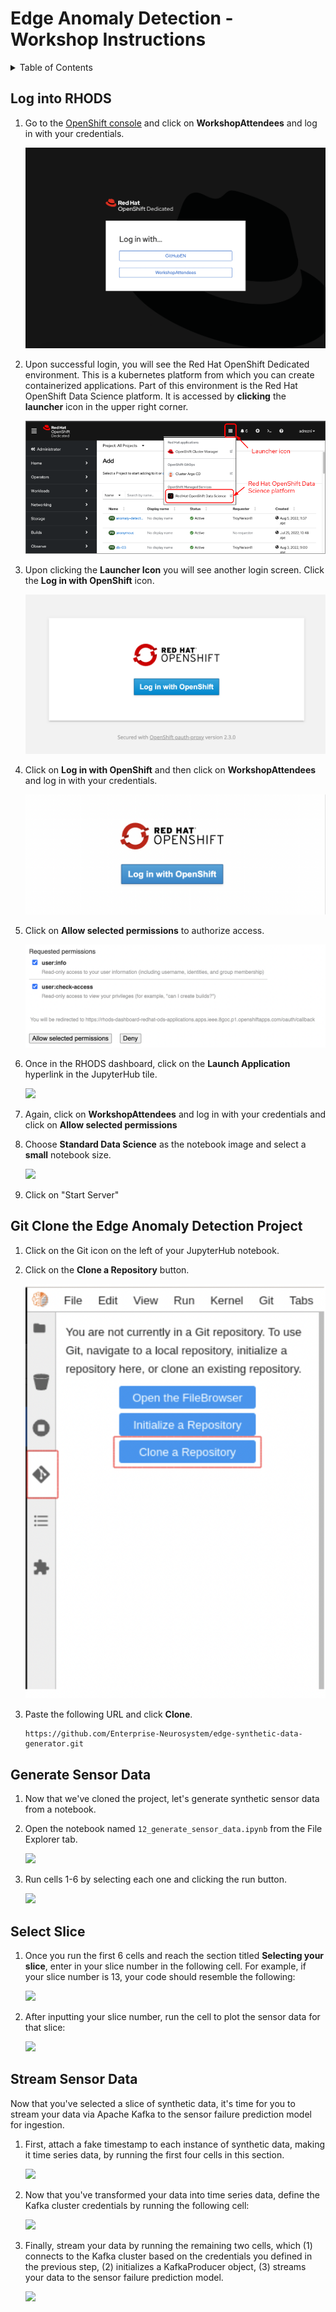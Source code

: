 # Edge Anomaly Detection - Workshop Instructions
<details>
<summary>Table of Contents</summary>
<p>

* [Log into RHODS](#logging-into-rhods)
* [Git Clone the Edge Anomaly Detection Project](#git-clone-the-edge-anomaly-detection-project)
* [Run the Anomaly Detection notebook](#run-anomaly-detection-notebook)
* [Package the application](#select-slice)
* [View Application via browser](#stream-sensor-data)

</p>
</details>

## Log into RHODS

1. Go to the [OpenShift console](https://console-openshift-console.apps.ieee.8goc.p1.openshiftapps.com/) and click on **WorkshopAttendees** and log in with your credentials.

    ![](/workshop/images/workshop_attendees.png)

2. Upon successful login, you will see the Red Hat OpenShift Dedicated environment.  This is a kubernetes platform from which you can create containerized applications.  Part of this environment is the Red Hat OpenShift Data Science platform.  It is accessed by **clicking** the **launcher** icon in the upper right corner.

   ![](/workshop/images/launchericon.png)

3. Upon clicking the **Launcher Icon** you will see another login screen.  Click the **Log in with OpenShift** icon.

   ![](/workshop/images/loginwithopenshift.png)

4. Click on **Log in with OpenShift** and then click on **WorkshopAttendees** and log in with your credentials.

    ![](/workshop/images/openshift_login.png)

5. Click on **Allow selected permissions** to authorize access. 

    ![](/workshop/images/authorize_access.png)

6. Once in the RHODS dashboard, click on the **Launch Application** hyperlink in the JupyterHub tile.

    ![](/workshop/images/rhods_jupyterhub.png)

7. Again, click on **WorkshopAttendees** and log in with your credentials and click on **Allow selected permissions**

8. Choose **Standard Data Science** as the notebook image and select a **small** notebook size.

    ![](/workshop/images/jupyterhub_nb.png)

9. Click on "Start Server"

## Git Clone the Edge Anomaly Detection Project 
1. Click on the Git icon on the left of your JupyterHub notebook. 

2. Click on the **Clone a Repository** button.

    ![](/workshop/images/git_clone.png)

3. Paste the following URL and click **Clone**.
 
    ```
    https://github.com/Enterprise-Neurosystem/edge-synthetic-data-generator.git
    ```
## Generate Sensor Data

1. Now that we've cloned the project, let's generate synthetic sensor data from a notebook. 

2. Open the notebook named `12_generate_sensor_data.ipynb` from the File Explorer tab. 

    ![](/workshop/images/generate_sensor_data.png)

3.  Run cells 1-6 by selecting each one and clicking the run button. 

    ![](/workshop/images/run_cells.png)

## Select Slice

1. Once you run the first 6 cells and reach the section titled **Selecting your slice**, enter in your slice number in the following cell. For example, if your slice number is 13, your code should resemble the following:

    ![](/workshop/images/select_slice.png)

2. After inputting your slice number, run the cell to plot the sensor data for that slice:

    ![](/workshop/images/slice_13_plot.png)

## Stream Sensor Data
Now that you've selected a slice of synthetic data, it's time for you to stream your data via Apache Kafka to the sensor failure prediction model for ingestion. 

1. First, attach a fake timestamp to each instance of synthetic data, making it time series data, by running the first four cells in this section. 

    ![](/workshop/images/streaming_sensor_data.png)

2. Now that you've transformed your data into time series data, define the Kafka cluster credentials by running the following cell:
  
    ![](/workshop/images/kafka_connect.png)

3. Finally, stream your data by running the remaining two cells, which (1) connects to the Kafka cluster based on the credentials you defined in the previous step, (2) initializes a KafkaProducer object, (3) streams your data to the sensor failure prediction model.

    ![](/workshop/images/produce_data.png)









